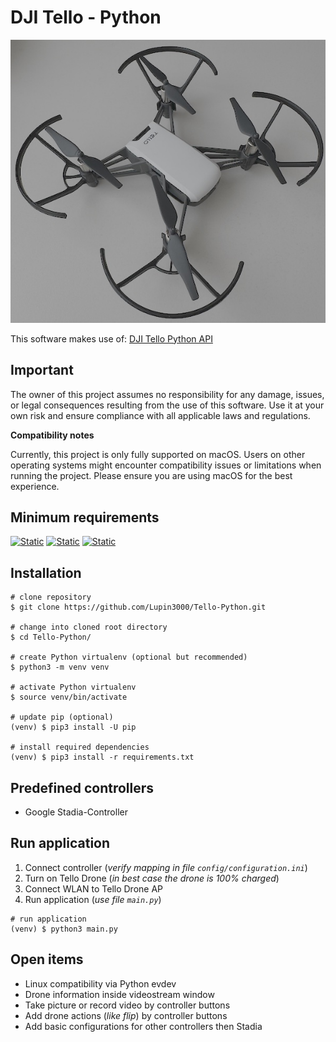 # DJI Tello - Python

![DJI Tello Drone](./img/dji_tello_drone.jpg)

This software makes use of: [DJI Tello Python API](https://djitellopy.readthedocs.io/en/latest/tello/)

## Important

The owner of this project assumes no responsibility for any damage, issues, or legal consequences resulting from the use of this software. Use it at your own risk and ensure compliance with all applicable laws and regulations.

**Compatibility notes**

Currently, this project is only fully supported on macOS. Users on other operating systems might encounter compatibility issues or limitations when running the project. Please ensure you are using macOS for the best experience.

## Minimum requirements

[![Static](https://img.shields.io/badge/python->=3.12.x-green)](https://python.org)
[![Static](https://img.shields.io/badge/hidapi-==0.14.0-green)](https://github.com/trezor/cython-hidapi)
[![Static](https://img.shields.io/badge/djitellopy-==2.5.0-green)](https://github.com/damiafuentes/DJITelloPy)

## Installation

```shell
# clone repository
$ git clone https://github.com/Lupin3000/Tello-Python.git

# change into cloned root directory
$ cd Tello-Python/

# create Python virtualenv (optional but recommended)
$ python3 -m venv venv

# activate Python virtualenv
$ source venv/bin/activate

# update pip (optional)
(venv) $ pip3 install -U pip

# install required dependencies
(venv) $ pip3 install -r requirements.txt
```

## Predefined controllers

- Google Stadia-Controller

## Run application

1. Connect controller (_verify mapping in file `config/configuration.ini`_)
2. Turn on Tello Drone (_in best case the drone is 100% charged_)
3. Connect WLAN to Tello Drone AP
4. Run application (_use file `main.py`_)

```shell
# run application
(venv) $ python3 main.py
```

## Open items

- Linux compatibility via Python evdev
- Drone information inside videostream window
- Take picture or record video by controller buttons
- Add drone actions (_like flip_) by controller buttons
- Add basic configurations for other controllers then Stadia
